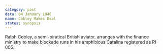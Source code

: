 ```yaml
---
category: past
date: 04 January 1948
name: Cobley Makes Deal
status: synopsis
---
```

Ralph Cobley, a semi-piratical British aviator,  arranges with the finance ministry to make blockade runs in his amphibious Catalina registered as RI-005.
